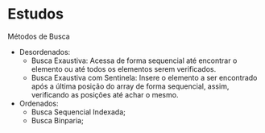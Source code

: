 # Estudos

Métodos de Busca
  - Desordenados:
    - Busca Exaustiva: Acessa de forma sequencial até encontrar o elemento ou até todos os elementos serem verificados.
    - Busca Exaustiva com Sentinela: Insere o elemento a ser encontrado após a última posição do array de forma sequencial, assim, verificando as posições até achar o mesmo.
  - Ordenados:
    - Busca Sequencial Indexada;
    - Busca Binparia;

